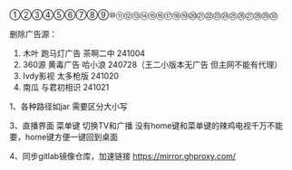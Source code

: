 ①②③④⑤⑥⑦⑧⑨⑩⑪⑫⑬⑭⑮⑯⑰⑱⑲⑳㉑㉒㉓㉔㉕㉖㉗㉘㉙㉚

删除广告源：
1. 木叶       跑马灯广告   茶啊二中 241004
2. 360源      黄毒广告     哈小浪   240728（王二小版本无广告  但主网不能有代理）
3. Ivdy影视   太多枪版     241020
4. 南瓜       与君初相识   241021  
        



1、各种路径如jar 需要区分大小写

3、直播界面 菜单键 切换TV和广播 没有home键和菜单键的辣鸡电视千万不能要，home键方便一键回到桌面

4、同步gitlab镜像仓库，加速链接 https://mirror.ghproxy.com/
